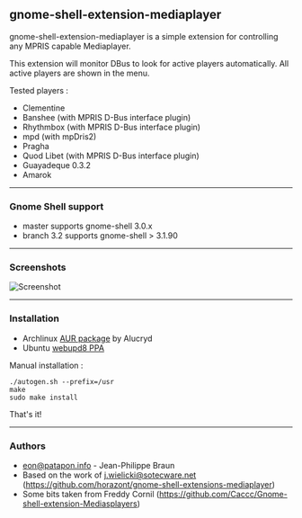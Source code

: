 ## gnome-shell-extension-mediaplayer

gnome-shell-extension-mediaplayer is a simple extension for controlling any MPRIS capable Mediaplayer.

This extension will monitor DBus to look for active players automatically. All active players are shown in the menu.

Tested players :

* Clementine
* Banshee (with MPRIS D-Bus interface plugin)
* Rhythmbox (with MPRIS D-Bus interface plugin)
* mpd (with mpDris2)
* Pragha
* Quod Libet (with MPRIS D-Bus interface plugin)
* Guayadeque 0.3.2
* Amarok

----

### Gnome Shell support

* master supports gnome-shell 3.0.x
* branch 3.2 supports gnome-shell > 3.1.90

----

### Screenshots

![Screenshot](gnome-shell-extensions-mediaplayer/raw/master/data/mediaplayer1.png)

----

### Installation

* Archlinux [AUR package](http://aur.archlinux.org/packages.php?ID=49367) by Alucryd
* Ubuntu [webupd8 PPA](http://www.webupd8.org/2011/10/gnome-shell-mediaplayer-extension.html)

Manual installation :

    ./autogen.sh --prefix=/usr
    make
    sudo make install
  
That's it!

----

### Authors

* eon@patapon.info - Jean-Philippe Braun
* Based on the work of j.wielicki@sotecware.net (https://github.com/horazont/gnome-shell-extensions-mediaplayer)
* Some bits taken from Freddy Cornil (https://github.com/Caccc/Gnome-shell-extension-Mediasplayers)
